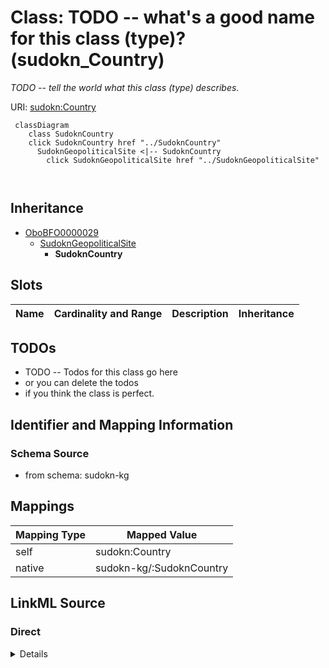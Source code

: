 

# Class: TODO -- what's a good name for this class (type)? (sudokn_Country)


_TODO -- tell the world what this class (type) describes._





URI: [sudokn:Country](http://asu.edu/semantics/SUDOKN/Country)






```mermaid
 classDiagram
    class SudoknCountry
    click SudoknCountry href "../SudoknCountry"
      SudoknGeopoliticalSite <|-- SudoknCountry
        click SudoknGeopoliticalSite href "../SudoknGeopoliticalSite"
      
      
```





## Inheritance
* [OboBFO0000029](../classes/OboBFO0000029.md)
    * [SudoknGeopoliticalSite](../classes/SudoknGeopoliticalSite.md)
        * **SudoknCountry**



## Slots

| Name | Cardinality and Range | Description | Inheritance |
| ---  | --- | --- | --- |









## TODOs

* TODO -- Todos for this class go here
* or you can delete the todos
* if you think the class is perfect.

## Identifier and Mapping Information







### Schema Source


* from schema: sudokn-kg




## Mappings

| Mapping Type | Mapped Value |
| ---  | ---  |
| self | sudokn:Country |
| native | sudokn-kg/:SudoknCountry |







## LinkML Source

<!-- TODO: investigate https://stackoverflow.com/questions/37606292/how-to-create-tabbed-code-blocks-in-mkdocs-or-sphinx -->

### Direct

<details>
```yaml
name: sudokn_Country
description: TODO -- tell the world what this class (type) describes.
title: TODO -- what's a good name for this class (type)?
todos:
- TODO -- Todos for this class go here
- or you can delete the todos
- if you think the class is perfect.
notes:
- Class with 0 occurences.
from_schema: sudokn-kg
is_a: sudokn_GeopoliticalSite
class_uri: sudokn:Country

```
</details>

### Induced

<details>
```yaml
name: sudokn_Country
description: TODO -- tell the world what this class (type) describes.
title: TODO -- what's a good name for this class (type)?
todos:
- TODO -- Todos for this class go here
- or you can delete the todos
- if you think the class is perfect.
notes:
- Class with 0 occurences.
from_schema: sudokn-kg
is_a: sudokn_GeopoliticalSite
class_uri: sudokn:Country

```
</details>